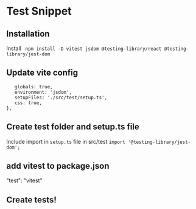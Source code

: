 # Test Snippet


## Installation
Install ` npm install -D vitest jsdom @testing-library/react @testing-library/jest-dom`

## Update vite config

```test: {
   globals: true,
   environment: 'jsdom',
   setupFiles: './src/test/setup.ts',
   css: true,
},
```

## Create test folder and setup.ts file

Include import in `setup.ts` file in src/test
`import '@testing-library/jest-dom';`
 
## add vitest to package.json 

"test": "vitest"

## Create tests!